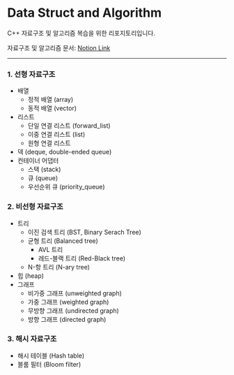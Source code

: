 # Data Struct and Algorithm
C++ 자료구조 및 알고리즘 복습을 위한 리포지토리입니다.

자료구조 및 알고리즘 문서: [Notion Link](https://www.notion.so/verebell2020/C-15d3cd6ab2178059b613c90d9e5b2e68?pvs=4)

---

### 1. 선형 자료구조
- 배열
  - 정적 배열 (array)
  - 동적 배열 (vector)
- 리스트
  - 단일 연결 리스트 (forward_list)
  - 이중 연결 리스트 (list)
  - 원형 연결 리스트
- 덱 (deque, double-ended queue)
- 컨테이너 어댑터
  - 스택 (stack)
  - 큐 (queue)
  - 우선순위 큐 (priority_queue)

### 2. 비선형 자료구조
- 트리
  - 이진 검색 트리 (BST, Binary Serach Tree)
  - 균형 트리 (Balanced tree)
    - AVL 트리
    - 레드-블랙 트리 (Red-Black tree)
  - N-항 트리 (N-ary tree)
- 힙 (heap)
- 그래프
  - 비가중 그래프 (unweighted graph)
  - 가중 그래프 (weighted graph)
  - 무방향 그래프 (undirected graph)
  - 방향 그래프 (directed graph)
 
### 3. 해시 자료구조
- 해시 테이블 (Hash table)
- 블룸 필터 (Bloom filter)
